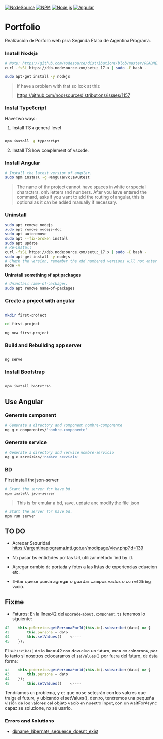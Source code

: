 [![NodeSource](https://img.shields.io/badge/N-NodeSource-success)](https://nodesource.com)
[![NPM](https://img.shields.io/badge/npm-v8.1.4-red)](https://www.npmjs.com/)
[![Node.js](https://img.shields.io/badge/Node.js-v17.2.0-brightgreen)](https://nodejs.org/es/)
[![Angular](https://img.shields.io/badge/Angular-v13.0.3-red)](https://angular.io/)


# Portfolio
Realización de Porfolio web para Segunda Etapa de Argentina Programa.

### Install Nodejs

```sh
# Note: https://github.com/nodesource/distributions/blob/master/README.md#deb
curl -fsSL https://deb.nodesource.com/setup_17.x | sudo -E bash -

sudo apt-get install -y nodejs

```

>If have a problem with that so look at this:
>
>https://github.com/nodesource/distributions/issues/1157


### Instal TypeScript

Have two ways:

1. Install TS a general level

```sh

npm install -g typescript

```

2. Install TS how complement of vscode.


### Install Angular 

```sh
# Install the latest version of angular.
sudo npm install -g @angular/cli@latest

```
> The name of the project cannot' have spaces in white or special characters, only letters and numbers. After you have entered the command, asks if you want to add the routing of angular, this is optional as it can be added manually if necessary.

### Uninstall

```sh 
sudo apt remove nodejs
sudo apt remove nodejs-doc
sudo apt autoremove
sudo apt --fix-broken install
sudo apt update 
# Re-install
curl -fsSL https://deb.nodesource.com/setup_17.x | sudo -E bash -
sudo apt-get install -y nodejs
# Check the version, remember the odd numbered versions will not enter LTS status and not be used for production.
node -v
```

**Uninstall something of apt packages**

```sh
# Uninstall name-of-packages.
sudo apt remove name-of-packages

```

### Create a project with angular

```sh

mkdir first-project

cd first-project

ng new first-project

```

### Build and Rebuilding app server

```sh

ng serve

```
### Install Bootstrap

```sh

npm install bootstrap

```


## Use Angular


### Generate component

```sh
# Generate a directory and component nombre-componente
ng g c componentes/'nombre-componente'

```

### Generate service

```sh
# Generate a directory and service nombre-servicio
ng g c servicios/'nombre-servicio'

```

### BD

First install the json-server

```sh
# Start the server for have bd.
npm install json-server

```

> This is for emular a bd, save, update and modify the file .json

```sh
# Start the server for have bd.
npm run server

```

## TO DO

* Agregar Seguridad https://argentinaprograma.inti.gob.ar/mod/page/view.php?id=139

* No pasar las entidades por las Url, utilizar método find by id.

* Agregar cambio de portada y fotos a las listas de experiencias eduacion etc.

* Evitar que se pueda agregar o guardar campos vacíos o con el String vacío.

## Fixme

* Futuros:
En la línea:42 del `upgrade-about.component.ts` tenemos lo siguiente:

```js
42    this.peService.getPersonaPorId(this.id).subscribe((dato) => {
43        this.persona = dato
44        this.setValues()    <----
45    });
```

El `subscribe()` de la línea:42 nos devuelve un futuro, osea es asíncrono, por lo tanto si nosotros colocaramos el `setValues()` por fuera del futuro, de ésta forma:

```js
42    this.peService.getPersonaPorId(this.id).subscribe((dato) => {
43        this.persona = dato
44    });
45        this.setValues()    <----
```

Tendríamos un problema, y es que no se setearán con los valores que traiga el futuro, y ubicando el setValues(), dentro, tendremos una pequeña visión de los valores del objeto vacío en nuestro input, con un waitForAsync capaz se solucione, no sé usarlo.

### Errors and Solutions

* [dbname_hibernate_sequence_doesnt_exist](https://www.yawintutor.com/java-sql-sqlsyntaxerrorexception-table-dbname-hibernate_sequence-doesnt-exist/)